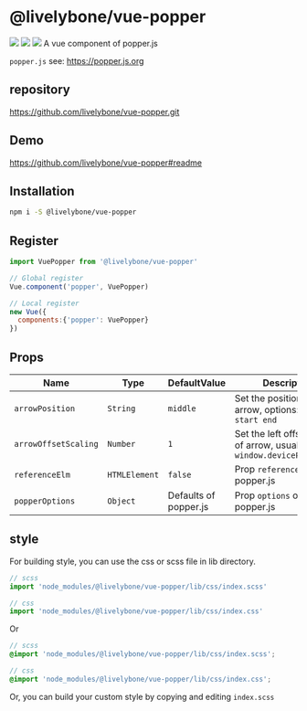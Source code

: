 # @livelybone/vue-popper 
<img src="https://img.shields.io/badge/dependency-popper.js-blue.svg">
<img src=https://img.shields.io/badge/gzip-1.2kb-brightgreen.svg>
<img src=https://img.shields.io/badge/arrow--control-true-blue.svg>
A vue component of popper.js

`popper.js` see: https://popper.js.org

## repository
https://github.com/livelybone/vue-popper.git

## Demo
https://github.com/livelybone/vue-popper#readme

## Installation
```bash
npm i -S @livelybone/vue-popper
```

## Register
```js
import VuePopper from '@livelybone/vue-popper'

// Global register
Vue.component('popper', VuePopper)

// Local register
new Vue({
  components:{'popper': VuePopper}
})
```

## Props
| Name                    | Type                                      | DefaultValue              | Description  |
| ----------------------- | ----------------------------------------- | ------------------------- | ------------ |
| `arrowPosition`         | `String`                                  | `middle`                  | Set the position of arrow, options: `middle start end`  |
| `arrowOffsetScaling`    | `Number`                                  | `1`                       | Set the left offset scaling of arrow, usually to be `window.devicePixelRatio`  |
| `referenceElm`          | `HTMLElement`                             | `false`                   | Prop `reference` of popper.js  |
| `popperOptions`         | `Object`                                  | Defaults of popper.js     | Prop `options` of popper.js |

## style
For building style, you can use the css or scss file in lib directory. 
```js
// scss
import 'node_modules/@livelybone/vue-popper/lib/css/index.scss'

// css
import 'node_modules/@livelybone/vue-popper/lib/css/index.css'
```
Or
```scss
// scss
@import 'node_modules/@livelybone/vue-popper/lib/css/index.scss';

// css
@import 'node_modules/@livelybone/vue-popper/lib/css/index.css';
```

Or, you can build your custom style by copying and editing `index.scss`

